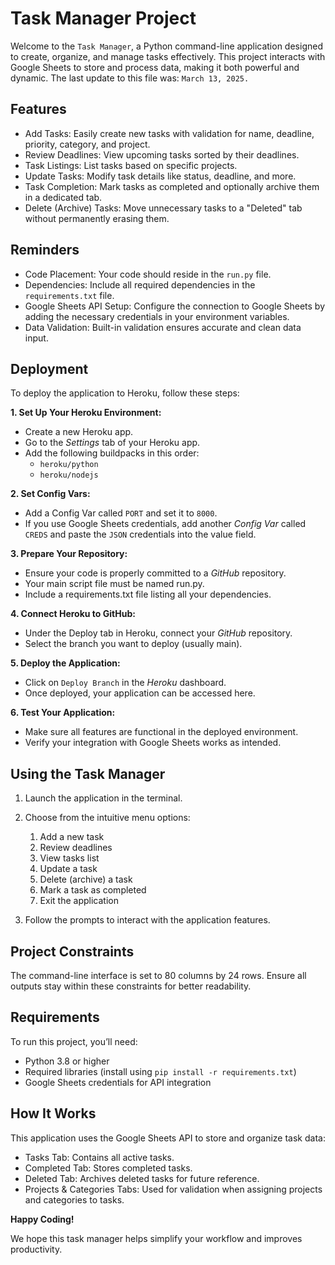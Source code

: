 # Task Manager Project

Welcome to the `Task Manager`, a Python command-line application designed to create, organize, and manage tasks effectively. This project interacts with Google Sheets to store and process data, making it both powerful and dynamic. The last update to this file was: `March 13, 2025.`

## Features

- Add Tasks: Easily create new tasks with validation for name, deadline, priority, category, and project.
- Review Deadlines: View upcoming tasks sorted by their deadlines.
- Task Listings: List tasks based on specific projects.
- Update Tasks: Modify task details like status, deadline, and more.
- Task Completion: Mark tasks as completed and optionally archive them in a dedicated tab.
- Delete (Archive) Tasks: Move unnecessary tasks to a "Deleted" tab without permanently erasing them.

## Reminders

- Code Placement: Your code should reside in the `run.py` file.
- Dependencies: Include all required dependencies in the `requirements.txt` file.
- Google Sheets API Setup: Configure the connection to Google Sheets by adding the necessary credentials in your environment variables.
- Data Validation: Built-in validation ensures accurate and clean data input.

## Deployment

To deploy the application to Heroku, follow these steps:

**1. Set Up Your Heroku Environment:**

- Create a new Heroku app.
- Go to the _Settings_ tab of your Heroku app.
- Add the following buildpacks in this order:
  - `heroku/python`
  - `heroku/nodejs`

**2. Set Config Vars:**

- Add a Config Var called `PORT` and set it to `8000`.
- If you use Google Sheets credentials, add another _Config Var_ called `CREDS` and paste the `JSON` credentials into the value field.

**3. Prepare Your Repository:**

- Ensure your code is properly committed to a _GitHub_ repository.
- Your main script file must be named run.py.
- Include a requirements.txt file listing all your dependencies.

**4. Connect Heroku to GitHub:**

- Under the Deploy tab in Heroku, connect your _GitHub_ repository.
- Select the branch you want to deploy (usually main).

**5. Deploy the Application:**

- Click on `Deploy Branch` in the _Heroku_ dashboard.
- Once deployed, your application can be accessed here.

**6. Test Your Application:**

- Make sure all features are functional in the deployed environment.
- Verify your integration with Google Sheets works as intended.

## Using the Task Manager

1. Launch the application in the terminal.
2. Choose from the intuitive menu options:
    1. Add a new task
    2. Review deadlines
    3. View tasks list
    4. Update a task
    5. Delete (archive) a task
    6. Mark a task as completed
    7. Exit the application

3. Follow the prompts to interact with the application features.

## Project Constraints

The command-line interface is set to 80 columns by 24 rows. Ensure all outputs stay within these constraints for better readability.

## Requirements

To run this project, you’ll need:

- Python 3.8 or higher
- Required libraries (install using `pip install -r requirements.txt`)
- Google Sheets credentials for API integration

## How It Works

This application uses the Google Sheets API to store and organize task data:

- Tasks Tab: Contains all active tasks.
- Completed Tab: Stores completed tasks.
- Deleted Tab: Archives deleted tasks for future reference.
- Projects & Categories Tabs: Used for validation when assigning projects and categories to tasks.

**Happy Coding!**

We hope this task manager helps simplify your workflow and improves productivity.
